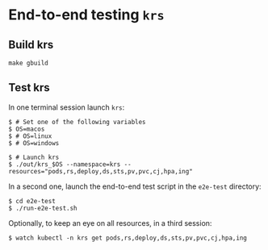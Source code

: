 # End-to-end testing `krs`

## Build krs
```shell
make gbuild
```

## Test krs
In one terminal session launch `krs`:

```shell
$ # Set one of the following variables
$ OS=macos
$ # OS=linux
$ # OS=windows

$ # Launch krs
$ ./out/krs_$OS --namespace=krs --resources="pods,rs,deploy,ds,sts,pv,pvc,cj,hpa,ing"
```

In a second one, launch the end-to-end test script in the `e2e-test` directory:

```shell
$ cd e2e-test
$ ./run-e2e-test.sh
```

Optionally, to keep an eye on all resources, in a third session:

```shell
$ watch kubectl -n krs get pods,rs,deploy,ds,sts,pv,pvc,cj,hpa,ing
```
